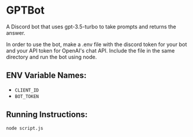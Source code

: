 # GPTBot
A Discord bot that uses gpt-3.5-turbo to take prompts and returns the answer.

In order to use the bot, make a .env file with the discord token for your bot and your API token for OpenAI's chat API. Include the file in the same directory and run the bot using node.

## ENV Variable Names:
- `CLIENT_ID`
- `BOT_TOKEN`  
## Running Instructions:  
`node script.js`
